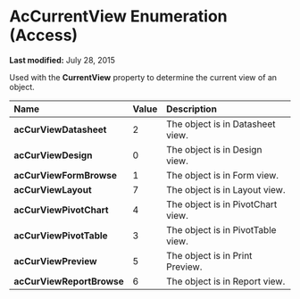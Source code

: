 
# AcCurrentView Enumeration (Access)

 **Last modified:** July 28, 2015

Used with the  **CurrentView** property to determine the current view of an object.


|**Name**|**Value**|**Description**|
|:-----|:-----|:-----|
| **acCurViewDatasheet**|2|The object is in Datasheet view.|
| **acCurViewDesign**|0|The object is in Design view.|
| **acCurViewFormBrowse**|1|The object is in Form view.|
| **acCurViewLayout**|7|The object is in Layout view.|
| **acCurViewPivotChart**|4|The object is in PivotChart view.|
| **acCurViewPivotTable**|3|The object is in PivotTable view.|
| **acCurViewPreview**|5|The object is in Print Preview.|
| **acCurViewReportBrowse**|6|The object is in Report view.|
